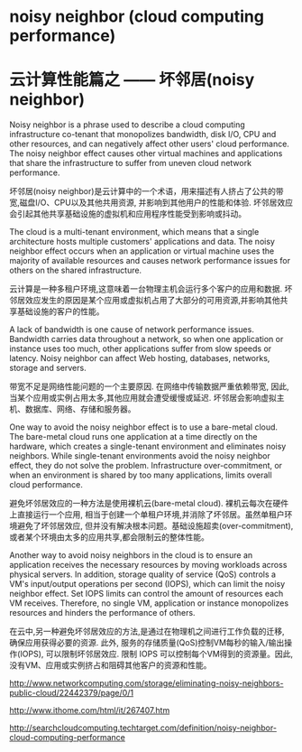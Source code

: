 # noisy neighbor (cloud computing performance)

# 云计算性能篇之 —— 坏邻居(noisy neighbor)


Noisy neighbor is a phrase used to describe a cloud computing infrastructure co-tenant that monopolizes bandwidth, disk I/O, CPU and other resources, and can negatively affect other users' cloud performance. The noisy neighbor effect causes other virtual machines and applications that share the infrastructure to suffer from uneven cloud network performance.

坏邻居(noisy neighbor)是云计算中的一个术语，用来描述有人挤占了公共的带宽,磁盘I/O、CPU以及其他共用资源, 并影响到其他用户的性能和体验. 坏邻居效应会引起其他共享基础设施的虚拟机和应用程序性能受到影响或抖动。


The cloud is a multi-tenant environment, which means that a single architecture hosts multiple customers' applications and data. The noisy neighbor effect occurs when an application or virtual machine uses the majority of available resources and causes network performance issues for others on the shared infrastructure.

云计算是一种多租户环境,这意味着一台物理主机会运行多个客户的应用和数据. 坏邻居效应发生的原因是某个应用或虚拟机占用了大部分的可用资源,并影响其他共享基础设施的客户的性能。


A lack of bandwidth is one cause of network performance issues. Bandwidth carries data throughout a network, so when one application or instance uses too much, other applications suffer from slow speeds or latency. Noisy neighbor can affect Web hosting, databases, networks, storage and servers.

带宽不足是网络性能问题的一个主要原因. 在网络中传输数据严重依赖带宽, 因此,当某个应用或实例占用太多,其他应用就会遭受缓慢或延迟. 坏邻居会影响虚拟主机、数据库、网络、存储和服务器。


One way to avoid the noisy neighbor effect is to use a bare-metal cloud. The bare-metal cloud runs one application at a time directly on the hardware, which creates a single-tenant environment and eliminates noisy neighbors. While single-tenant environments avoid the noisy neighbor effect, they do not solve the problem. Infrastructure over-commitment, or when an environment is shared by too many applications, limits overall cloud performance.

避免坏邻居效应的一种方法是使用裸机云(bare-metal cloud). 裸机云每次在硬件上直接运行一个应用, 相当于创建一个单租户环境,并消除了坏邻居。虽然单租户环境避免了坏邻居效应, 但并没有解决根本问题。基础设施超卖(over-commitment),或者某个环境由太多的应用共享,都会限制云的整体性能。



Another way to avoid noisy neighbors in the cloud is to ensure an application receives the necessary resources by moving workloads across physical servers. In addition, storage quality of service (QoS) controls a VM's input/output operations per second (IOPS), which can limit the noisy neighbor effect. Set IOPS limits can control the amount of resources each VM receives. Therefore, no single VM, application or instance monopolizes resources and hinders the performance of others.

在云中,另一种避免坏邻居效应的方法,是通过在物理机之间进行工作负载的迁移, 确保应用获得必要的资源. 此外, 服务的存储质量(QoS)控制VM每秒的输入/输出操作(IOPS), 可以限制坏邻居效应. 限制 IOPS 可以控制每个VM得到的资源量。因此,没有VM、应用或实例挤占和阻碍其他客户的资源和性能。







http://www.networkcomputing.com/storage/eliminating-noisy-neighbors-public-cloud/22442379/page/0/1


http://www.ithome.com/html/it/267407.htm

http://searchcloudcomputing.techtarget.com/definition/noisy-neighbor-cloud-computing-performance


